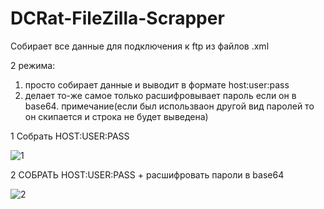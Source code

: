 # DCRat-FileZilla-Scrapper

Собирает все данные для подключения к ftp из файлов .xml

2 режима:

1) просто собирает данные и выводит в формате host:user:pass
2) делает то-же самое только расшифровывает пароль если он в base64.   примечание(если был использваон другой вид паролей то он скипается и строка не будет выведена)


1 Собрать HOST:USER:PASS

![1](https://user-images.githubusercontent.com/70991773/182306070-6bc62b00-c887-4e45-aeac-388b1d52c814.gif)

2 СОБРАТЬ HOST:USER:PASS + расшифровать пароли в base64

![2](https://user-images.githubusercontent.com/70991773/182306109-0a2efc84-dffe-4941-89a2-a52bd4cc7348.gif)

